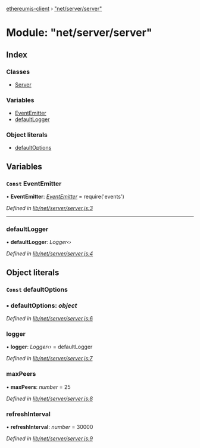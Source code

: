 [ethereumjs-client](../README.md) › ["net/server/server"](_net_server_server_.md)

# Module: "net/server/server"

## Index

### Classes

* [Server](../classes/_net_server_server_.server.md)

### Variables

* [EventEmitter](_net_server_server_.md#const-eventemitter)
* [defaultLogger](_net_server_server_.md#defaultlogger)

### Object literals

* [defaultOptions](_net_server_server_.md#const-defaultoptions)

## Variables

### `Const` EventEmitter

• **EventEmitter**: *[EventEmitter](_net_peer_peer_.md#const-eventemitter)* = require('events')

*Defined in [lib/net/server/server.js:3](https://github.com/ethereumjs/ethereumjs-client/blob/master/lib/net/server/server.js#L3)*

___

###  defaultLogger

• **defaultLogger**: *Logger‹›*

*Defined in [lib/net/server/server.js:4](https://github.com/ethereumjs/ethereumjs-client/blob/master/lib/net/server/server.js#L4)*

## Object literals

### `Const` defaultOptions

### ▪ **defaultOptions**: *object*

*Defined in [lib/net/server/server.js:6](https://github.com/ethereumjs/ethereumjs-client/blob/master/lib/net/server/server.js#L6)*

###  logger

• **logger**: *Logger‹›* = defaultLogger

*Defined in [lib/net/server/server.js:7](https://github.com/ethereumjs/ethereumjs-client/blob/master/lib/net/server/server.js#L7)*

###  maxPeers

• **maxPeers**: *number* = 25

*Defined in [lib/net/server/server.js:8](https://github.com/ethereumjs/ethereumjs-client/blob/master/lib/net/server/server.js#L8)*

###  refreshInterval

• **refreshInterval**: *number* = 30000

*Defined in [lib/net/server/server.js:9](https://github.com/ethereumjs/ethereumjs-client/blob/master/lib/net/server/server.js#L9)*
